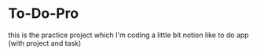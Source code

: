# To-Do-Pro

this is the practice project which I'm coding a little bit notion like to do app (with project and task)
